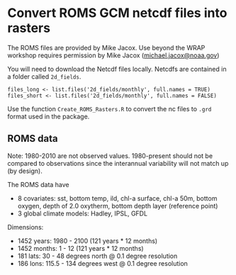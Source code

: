 # Convert ROMS GCM netcdf files into rasters

The ROMS files are provided by Mike Jacox. Use beyond the WRAP workshop requires permission by Mike Jacox (michael.jacox@noaa.gov)

You will need to download the Netcdf files locally. Netcdfs are contained in a folder called `2d_fields`.
```
files_long <- list.files('2d_fields/monthly', full.names = TRUE)
files_short <- list.files('2d_fields/monthly', full.names = FALSE)
```

Use the function `Create_ROMS_Rasters.R` to convert the nc files to `.grd` format used in the package.

## ROMS data 

Note: 1980-2010 are not observed values. 1980-present should not be compared to observations since the interannual variability will not match up (by design). 

The ROMS data have

* 8 covariates: sst, bottom temp, ild, chl-a surface, chl-a 50m, bottom oxygen, depth of 2.0 oxytherm, bottom depth layer (reference point)
* 3 global climate models: Hadley, IPSL, GFDL

Dimensions:

* 1452 years: 1980 - 2100 (121 years * 12 months)
* 1452 months: 1 - 12 (121 years * 12 months)
* 181 lats: 30 - 48 degrees north @ 0.1 degree resolution
* 186 lons: 115.5 - 134 degrees west @ 0.1 degree resolution


